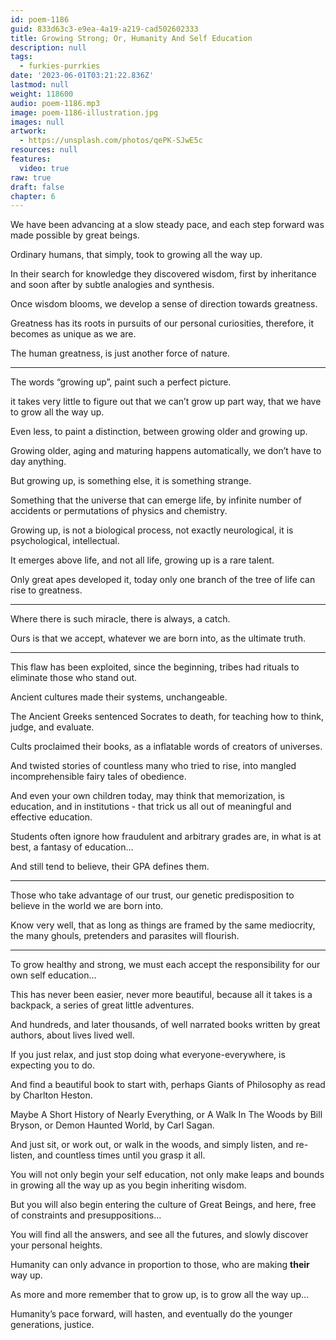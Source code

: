 ```yaml
---
id: poem-1186
guid: 833d63c3-e9ea-4a19-a219-cad502602333
title: Growing Strong; Or, Humanity And Self Education
description: null
tags:
  - furkies-purrkies
date: '2023-06-01T03:21:22.836Z'
lastmod: null
weight: 118600
audio: poem-1186.mp3
image: poem-1186-illustration.jpg
images: null
artwork:
  - https://unsplash.com/photos/qePK-SJwE5c
resources: null
features:
  video: true
raw: true
draft: false
chapter: 6
---
```


We have been advancing at a slow steady pace,
and each step forward was made possible by great beings.

Ordinary humans, that simply,
took to growing all the way up.

In their search for knowledge they discovered wisdom,
first by inheritance and soon after by subtle analogies and synthesis.

Once wisdom blooms,
we develop a sense of direction towards greatness.

Greatness has its roots in pursuits of our personal curiosities,
therefore, it becomes as unique as we are.

The human greatness,
is just another force of nature.

---

The words “growing up”,
paint such a perfect picture.

it takes very little to figure out that we can’t grow up part way,
that we have to grow all the way up.

Even less, to paint a distinction,
between growing older and growing up.

Growing older, aging and maturing happens automatically,
we don’t have to day anything.

But growing up, is something else,
it is something strange.

Something that the universe that can emerge life,
by infinite number of accidents or permutations of physics and chemistry.

Growing up, is not a biological process, not exactly neurological,
it is psychological, intellectual.

It emerges above life,
and not all life, growing up is a rare talent.

Only great apes developed it,
today only one branch of the tree of life can rise to greatness.

---

Where there is such miracle,
there is always, a catch.

Ours is that we accept,
whatever we are born into, as the ultimate truth.

---

This flaw has been exploited, since the beginning,
tribes had rituals to eliminate those who stand out.

Ancient cultures made their systems,
unchangeable.

The Ancient Greeks sentenced Socrates to death,
for teaching how to think, judge, and evaluate.

Cults proclaimed their books,
as a inflatable words of creators of universes.

And twisted stories of countless many who tried to rise,
into mangled incomprehensible fairy tales of obedience.

And even your own children today, may think that memorization, is education,
and in institutions - that trick us all out of meaningful and effective education.

Students often ignore how fraudulent and arbitrary grades are,
in what is at best, a fantasy of education…

And still tend to believe,
their GPA defines them.

---

Those who take advantage of our trust,
our genetic predisposition to believe in the world we are born into.

Know very well, that as long as things are framed by the same mediocrity,
the many ghouls, pretenders and parasites will flourish.

---

To grow healthy and strong,
we must each accept the responsibility for our own self education…

This has never been easier, never more beautiful,
because all it takes is a backpack, a series of great little adventures.

And hundreds, and later thousands,
of well narrated books written by great authors, about lives lived well.

If you just relax, and just stop doing what everyone-everywhere,
is expecting you to do.

And find a beautiful book to start with,
perhaps Giants of Philosophy as read by Charlton Heston.

Maybe A Short History of Nearly Everything, or A Walk In The Woods by Bill Bryson,
or Demon Haunted World, by Carl Sagan.

And just sit, or work out, or walk in the woods,
and simply listen, and re-listen, and countless times until you grasp it all.

You will not only begin your self education,
not only make leaps and bounds in growing all the way up as you begin inheriting wisdom.

But you will also begin entering the culture of Great Beings,
and here, free of constraints and presuppositions...

You will find all the answers, and see all the futures,
and slowly discover your personal heights.

Humanity can only advance in proportion to those,
who are making __their__ way up.

As more and more remember that to grow up,
is to grow all the way up…

Humanity’s pace forward, will hasten,
and eventually do the younger generations, justice.
